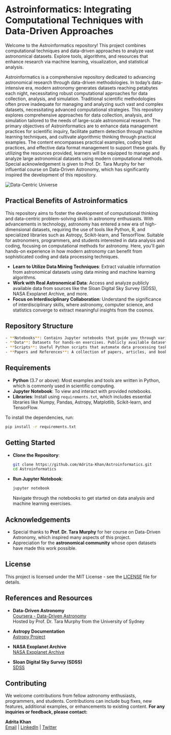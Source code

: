 
# Astroinformatics: Integrating Computational Techniques with Data-Driven Approaches

Welcome to the Astroinformatics repository! This project combines computational techniques and data-driven approaches to analyze vast astronomical datasets. Explore tools, algorithms, and resources that enhance research via machine learning, visualization, and statistical analysis.

Astroinformatics is a comprehensive repository dedicated to advancing astronomical research through data-driven methodologies. In today’s data-intensive era, modern astronomy generates datasets reaching petabytes each night, necessitating robust computational approaches for data collection, analysis, and simulation. Traditional scientific methodologies often prove inadequate for managing and analyzing such vast and complex datasets, necessitating advanced computational strategies. This repository explores comprehensive approaches for data collection, analysis, and simulation tailored to the needs of large-scale astronomical research. The primary objectives of Astroinformatics are to enhance data management practices for scientific inquiry, facilitate pattern detection through machine learning techniques, and cultivate algorithmic thinking through practical examples. The content encompasses practical examples, coding best practices, and effective data format management to support these goals. By utilizing the resources provided, learners will be equipped to manage and analyze large astronomical datasets using modern computational methods. Special acknowledgement is given to Prof. Dr. Tara Murphy for her influential course on Data-Driven Astronomy, which has significantly inspired the development of this repository.

![Data-Centric Universe](https://payload.cargocollective.com/1/11/378963/5517488/data-centric_universe_o.jpg)

## Practical Benefits of Astroinformatics

This repository aims to foster the development of computational thinking and data-centric problem-solving skills in astronomy enthusiasts. With advancements in technology, astronomy has entered a new era of high-dimensional datasets, requiring the use of tools like Python, R, and specialized libraries such as Astropy, Scikit-learn, and TensorFlow. Suitable for astronomers, programmers, and students interested in data analysis and coding, focusing on computational methods for astronomy. Here, you'll gain hands-on experience in how modern astronomy can benefit from sophisticated coding and data processing techniques.

- **Learn to Utilize Data Mining Techniques**: Extract valuable information from astronomical datasets using data mining and machine learning algorithms.
- **Work with Real Astronomical Data**: Access and analyze publicly available data from sources like the Sloan Digital Sky Survey (SDSS), NASA Exoplanet Archive, and more.
- **Focus on Interdisciplinary Collaboration**: Understand the significance of interdisciplinary skills, where astronomy, computer science, and statistics converge to extract meaningful insights from the cosmos.

## Repository Structure
```bash
- **Notebooks**: Contains Jupyter notebooks that guide you through various examples and exercises related to astrophysics and computational astronomy.
- **Data**: Datasets for hands-on exercises. Publicly available datasets have been curated here for convenience.
- **Scripts**: Useful Python scripts that automate data processing tasks, visualize astronomical phenomena, and create simulations.
- **Papers and References**: A collection of papers, articles, and books for extended reading, providing a theoretical background to complement the practical exercises.
 ```


## Requirements

- **Python** (3.7 or above): Most examples and tools are written in Python, which is commonly used in scientific computing.
- **Jupyter Notebook**: To view and interact with provided notebooks.
- **Libraries**: Install using `requirements.txt`, which includes essential libraries like Numpy, Pandas, Astropy, Matplotlib, Scikit-learn, and TensorFlow.

To install the dependencies, run:
```sh
pip install -r requirements.txt
```

## Getting Started

- **Clone the Repository**:
  ```sh
  git clone https://github.com/Adrita-Khan/Astroinformatics.git
  cd Astroinformatics
  ```
- **Run Jupyter Notebook**:
  ```sh
  jupyter notebook
  ```
  Navigate through the notebooks to get started on data analysis and machine learning exercises.

## Acknowledgements

- Special thanks to **Prof. Dr. Tara Murphy** for her course on Data-Driven Astronomy, which inspired many aspects of this project.
- Appreciation for the **astronomical community** whose open datasets have made this work possible.

## License

This project is licensed under the MIT License - see the [LICENSE](LICENSE) file for details.

## References and Resources

- **Data-Driven Astronomy**  
  [Coursera - Data-Driven Astronomy](https://www.coursera.org/learn/data-driven-astronomy)  
  Hosted by Prof. Dr. Tara Murphy from the University of Sydney

- **Astropy Documentation**  
  [Astropy Project](https://www.astropy.org/) 

- **NASA Exoplanet Archive**  
  [NASA Exoplanet Archive](https://exoplanetarchive.ipac.caltech.edu/)

- **Sloan Digital Sky Survey (SDSS)**  
  [SDSS](https://www.sdss.org/)


## Contributing

We welcome contributions from fellow astronomy enthusiasts, programmers, and students. Contributions can include bug fixes, new features, additional examples, or enhancements to existing content.
**For any inquiries or feedback, please contact:**

**Adrita Khan**  
[Email](mailto:adrita.khan.official@gmail.com) | [LinkedIn](https://www.linkedin.com/in/adrita-khan) | [Twitter](https://x.com/Adrita_)

